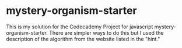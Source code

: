 # mystery-organism-starter

This is my solution for the Codecademy Project for javascript mystery-organism-starter.
There are simpler ways to do this but I used the description of the algorithm from the website listed in the "hint."
